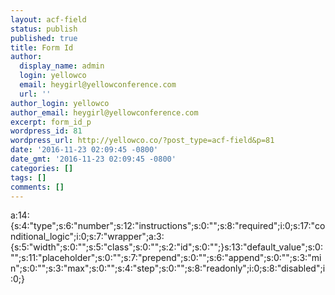 ```yaml
---
layout: acf-field
status: publish
published: true
title: Form Id
author:
  display_name: admin
  login: yellowco
  email: heygirl@yellowconference.com
  url: ''
author_login: yellowco
author_email: heygirl@yellowconference.com
excerpt: form_id_p
wordpress_id: 81
wordpress_url: http://yellowco.co/?post_type=acf-field&p=81
date: '2016-11-23 02:09:45 -0800'
date_gmt: '2016-11-23 02:09:45 -0800'
categories: []
tags: []
comments: []
---
```

<p>a:14:{s:4:"type";s:6:"number";s:12:"instructions";s:0:"";s:8:"required";i:0;s:17:"conditional_logic";i:0;s:7:"wrapper";a:3:{s:5:"width";s:0:"";s:5:"class";s:0:"";s:2:"id";s:0:"";}s:13:"default_value";s:0:"";s:11:"placeholder";s:0:"";s:7:"prepend";s:0:"";s:6:"append";s:0:"";s:3:"min";s:0:"";s:3:"max";s:0:"";s:4:"step";s:0:"";s:8:"readonly";i:0;s:8:"disabled";i:0;}</p>
